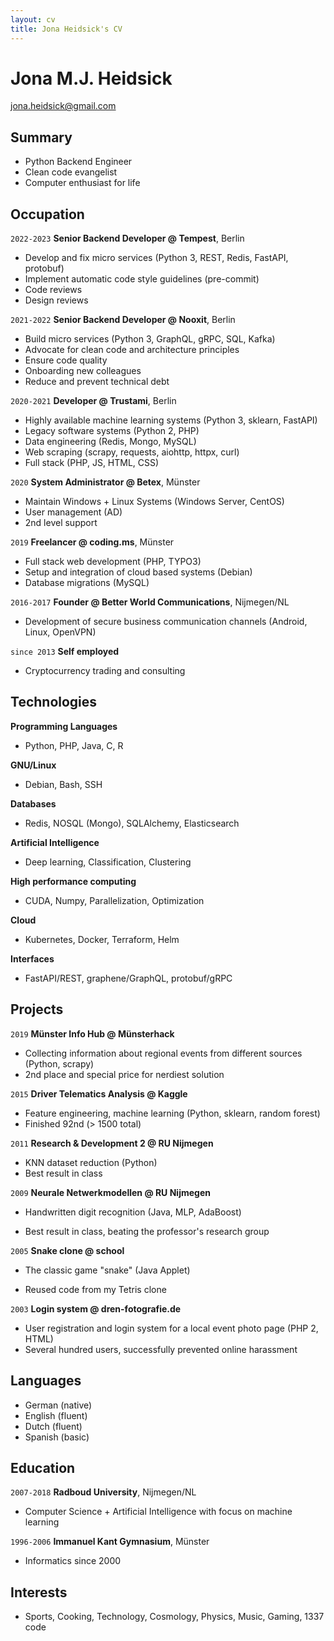 ```yaml
---
layout: cv
title: Jona Heidsick's CV
---
```

# Jona M.J. Heidsick 

<!--
\*26.04.1986 in Duisburg/Germany

+4915229037577
-->

jona.heidsick@gmail.com

## Summary

- Python Backend Engineer
- Clean code evangelist
- Computer enthusiast for life

<!--
<div id="webaddress">
<a href="jona.heidsick@gmail.com">jona.heidsick@gmail.com</a>
</div>
-->


## Occupation

`2022-2023`
__Senior Backend Developer @ Tempest__, Berlin

- Develop and fix micro services (Python 3, REST, Redis, FastAPI, protobuf)
- Implement automatic code style guidelines (pre-commit)
- Code reviews
- Design reviews

`2021-2022`
__Senior Backend Developer @ Nooxit__, Berlin

- Build micro services (Python 3, GraphQL, gRPC, SQL, Kafka)
- Advocate for clean code and architecture principles
- Ensure code quality
- Onboarding new colleagues
- Reduce and prevent technical debt

`2020-2021` 
__Developer @ Trustami__, Berlin

- Highly available machine learning systems (Python 3, sklearn, FastAPI)
- Legacy software systems (Python 2, PHP)
- Data engineering (Redis, Mongo, MySQL)
- Web scraping (scrapy, requests, aiohttp, httpx, curl)
- Full stack (PHP, JS, HTML, CSS)

`2020`
__System Administrator @ Betex__, Münster

- Maintain Windows + Linux Systems (Windows Server, CentOS)
- User management (AD)
- 2nd level support

`2019`
__Freelancer @ coding.ms__, Münster

- Full stack web development (PHP, TYPO3)
- Setup and integration of cloud based systems (Debian)
- Database migrations (MySQL)

`2016-2017`
__Founder @ Better World Communications__, Nijmegen/NL
- Development of secure business communication channels (Android, Linux, OpenVPN)

`since 2013`
__Self employed__
- Cryptocurrency trading and consulting


## Technologies

__Programming Languages__
- Python, PHP, Java, C, R

__GNU/Linux__
- Debian, Bash, SSH

__Databases__
- Redis, NOSQL (Mongo), SQLAlchemy, Elasticsearch

__Artificial Intelligence__
- Deep learning, Classification, Clustering

__High performance computing__
- CUDA, Numpy, Parallelization, Optimization

__Cloud__
- Kubernetes, Docker, Terraform, Helm

__Interfaces__
- FastAPI/REST, graphene/GraphQL, protobuf/gRPC


## Projects

`2019`
__Münster Info Hub @ Münsterhack__
- Collecting information about regional events from different sources (Python, scrapy)
- 2nd place and special price for nerdiest solution

`2015`
__Driver Telematics Analysis @ Kaggle__
- Feature engineering, machine learning (Python, sklearn, random forest)
- Finished 92nd (> 1500 total)
<!-- - setup a server with jupyterhub to enable team members -->

`2011`
__Research & Development 2 @ RU Nijmegen__
- KNN dataset reduction (Python)
- Best result in class

`2009`
__Neurale Netwerkmodellen @ RU Nijmegen__
- Handwritten digit recognition (Java, MLP, AdaBoost)
<!-- - Implementation of a Multi Layer Perceptron (MLP) + AdaBoost for MLP -->
- Best result in class, beating the professor's research group

`2005`
__Snake clone @ school__
- The classic game "snake" (Java Applet)
<!-- - Implemented as a Java Applet -->
- Reused code from my Tetris clone

<!--
`2004`
__Tetris clone @ school__
- Implemented as a Java Applet
-->

`2003`
__Login system @ dren-fotografie.de__
- User registration and login system for a local event photo page (PHP 2, HTML)
- Several hundred users, successfully prevented online harassment



## Languages

- German (native)
- English (fluent)
- Dutch (fluent)
- Spanish (basic)


## Education

`2007-2018`
__Radboud University__, Nijmegen/NL
- Computer Science + Artificial Intelligence with focus on machine learning

`1996-2006`
__Immanuel Kant Gymnasium__, Münster
- Informatics since 2000


## Interests

- Sports, Cooking, Technology, Cosmology, Physics, Music, Gaming, 1337 code

<!-- ### Footer

Last updated: April 2022 -->


